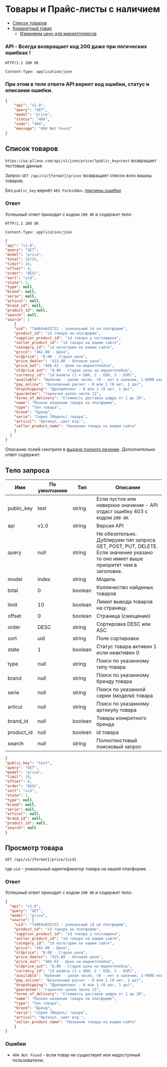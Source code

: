 # Товары и Прайс-листы с наличием

* [Список товаров](#list)
* [Конкретный товар](#item)
  * [Изменяем цену для маркетплейсов](#marketplace-item-edit)

### API - Всегда возвращает код 200 даже при логических ошибках !

`HTTP/1.1 200 OK`

`Content-Type: application/json`

### При этом в теле ответа API вернет код ошибки, статус и описание ошибки.

```json
{
    "api": "v1.0",
    "query": "GET",
    "model": "price",
    "status": "404",
    "code": "404",
    "message": "404 Not Found"
}
```

<a name="list"></a>

## Список товаров

`https://ua.pllano.com/api/v1/json/price/?public_key=test` возвращает тестовые данные

Запрос `GET /api/v1/{format}/price/` возвращает список всех вашиш товаров. 

Без `public_key` вернёт `403 Forbidden`. [причины ошибки](errors.md)

### Ответ

Успешный ответ приходит с кодом `200 OK` и содержит тело:

`HTTP/1.1 200 OK`

`Content-Type: application/json`

```json
{
"api": "v1.0",
"query": "GET",
"model": "price",
"total": 20755,
"limit": 10,
"offset": 0,
"order": "DESC",
"sort": "uid",
"state": 1,
"type": null,
"brand": null,
"serie": null,
"articul": null,
"brand_id": null,
"product_id": null,
"search": null,
"source": [
    {
    "uid": "7a064a035722 - уникальный id на платформе",
    "product_id": "id товара на платформе",
    "supplier_product_id": "id товара у поставщика",
    "seller_product_id": "id товара на вашем сайте",
    "category_id": "id категории на вашем сайте",
    "price": "462.00 - Цена",
    "oldprice": "0.00 - Старая цена",
    "price_dealer": "415.80 - Оптовая цена",
    "price_out": "466.62 - Цена на маркетплейсы",
    "oldprice_out": "0.00 - Старая цена на маркетплейсы",
    "currency_id": "id валюты (1 = UAH, 2 - USD, 3 - EUR)",
    "available": "Наличие - целое число. (0 - нет в наличии, 1-9998 колличество, 9999 - производится до 3 дней.",
    "pay_online": "Безнличный расчет - 0 или 1 (0 нет, 1 да)",
    "dropshipping": "Дропшиппинг - 0 или 1 (0 нет, 1 да)",
    "guarantee": "гарантия целое число 12",
    "terms_of_delivery": "Стоимость доставки цифра от 1 до 20",
    "name": "Полное название товара на платформе",
    "type": "Тип товара",
    "brand": "Бренд",
    "serie": "Серия (Модель) товара",
    "articul": "Артикул, цвет итд.",
    "seller_product_name": "Название товара на вашем сайте"
    }
  ]
}
```

<a name="resumes-mine-author-fields"></a>
Описание полей смотрите в [выдаче полного резюме](#resume-fields).
Дополнительно ответ содержит:

## Тело запроса

Имя | По умолчанию | Тип | Описание
--- | ---- | --- | --------
public_key | test | string | Если пустое или неверное значение - API отдаст ошибку 403 с кодом `200 OK`
api | v1.0 | string | Версия API
query | null | string | Не обезетельно. Дублируем тип запроса GET, POST, PUT, DELETE. Если значение указано то оно имеет выше приоритет чем в заголовке.
model | index | string | Модель
total | 0 | boolean | Колличество найденых товаров
limit | 10 | boolean | Лимит вывода товаров на страницу.
offset | 0 | boolean | Страница (смещение)
order | DESC | string | Сортировка DESC или ASC
sort | uid | string | Поле сортировки
state | 1 | boolean | Статус товара активен 1 если неактивен 0
type | null | string | Поиск по указанному типу товара
brand | null | string | Поиск по указанному бренду товара
serie | null | string | Поиск по указанной серии (модели) товара
articul | null | string | Поиск по указанному артикулу товара
brand_id | null | boolean | Товары конкретного бренда
product_id | null | boolean | id товара
search | null | string | Полнотекстовый поисковый запрос

```json
{
"public_key": "test",
"query": "GET",
"model": "price",
"limit": 10,
"offset": 0,
"order": "DESC",
"sort": "uid",
"state": 1,
"type": null,
"brand": null,
"serie": null,
"articul": null,
"brand_id": null,
"product_id": null,
"search": null
}
```

<a name="item"></a>
## Просмотр товара

`GET /api/v1/{format}/price/{uid}`

где `uid` – уникальный идентификатор товара на нашей платформе.

### Ответ

Успешный ответ приходит с кодом `200 OK` и содержит тело:

```json
{
  "api": "v1.0",
  "query": "GET",
  "model": "price",
  "source": {
    "uid": "7a064a035722 - уникальный id на платформе",
    "product_id": "id товара на платформе",
    "supplier_product_id": "id товара у поставщика",
    "seller_product_id": "id товара на вашем сайте",
    "category_id": "id категории на вашем сайте",
    "price": "462.00 - Цена",
    "oldprice": "0.00 - Старая цена",
    "price_dealer": "415.80 - Оптовая цена",
    "price_out": "466.62 - Цена на маркетплейсы",
    "oldprice_out": "0.00 - Старая цена на маркетплейсы",
    "currency_id": "id валюты (1 = UAH, 2 - USD, 3 - EUR)",
    "available": "Наличие - целое число. (0 - нет в наличии, 1-9998 колличество, 9999 - производится до 3 дней.",
    "pay_online": "Безнличный расчет - 0 или 1 (0 нет, 1 да)",
    "dropshipping": "Дропшиппинг - 0 или 1 (0 нет, 1 да)",
    "guarantee": "гарантия целое число 12",
    "terms_of_delivery": "Стоимость доставки цифра от 1 до 20",
    "name": "Полное название товара на платформе",
    "type": "Тип товара",
    "brand": "Бренд",
    "serie": "Серия (Модель) товара",
    "articul": "Артикул, цвет итд.",
    "seller_product_name": "Название товара на вашем сайте"
    }
}
```

### Ошибки

* `404 Not Found` - если товар не существует или недоступный пользователю.
